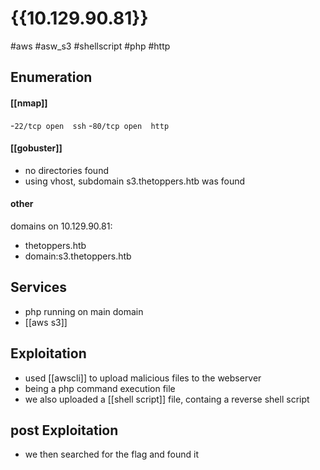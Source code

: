 # {{10.129.90.81}}
#aws #asw_s3 #shellscript #php #http
## Enumeration
#### [[nmap]]
-`22/tcp open  ssh`
-`80/tcp open  http`

#### [[gobuster]]
- no directories found
- using vhost, subdomain s3.thetoppers.htb was found

#### other
domains on 10.129.90.81: 
- thetoppers.htb
- domain:s3.thetoppers.htb

## Services
- php running on main domain
- [[aws s3]]
## Exploitation
- used [[awscli]] to upload malicious files to the webserver
- being a php command execution file
- we also uploaded a [[shell script]] file, containg a reverse shell script
## post Exploitation
- we then searched for the flag and found it
